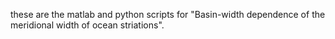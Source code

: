 these are the matlab and python scripts for "Basin-width dependence of the meridional width of ocean striations".

